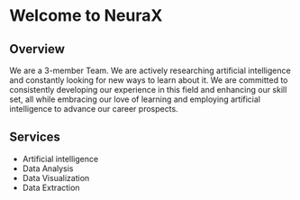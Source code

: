 # Welcome to NeuraX

## Overview
We are a 3-member Team. We are actively researching artificial intelligence and constantly looking for new ways to learn about it. We are committed to consistently developing our experience in this field and enhancing our skill set, all while embracing our love of learning and employing artificial intelligence to advance our career prospects.

## Services
- Artificial intelligence
- Data Analysis
- Data Visualization
- Data Extraction
